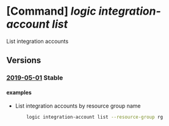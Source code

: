 # [Command] _logic integration-account list_

List integration accounts

## Versions

### [2019-05-01](/Resources/mgmt-plane/L3N1YnNjcmlwdGlvbnMve30vcHJvdmlkZXJzL21pY3Jvc29mdC5sb2dpYy9pbnRlZ3JhdGlvbmFjY291bnRz/2019-05-01.xml) **Stable**

<!-- mgmt-plane /subscriptions/{}/providers/microsoft.logic/integrationaccounts 2019-05-01 -->
<!-- mgmt-plane /subscriptions/{}/resourcegroups/{}/providers/microsoft.logic/integrationaccounts 2019-05-01 -->

#### examples

- List integration accounts by resource group name
    ```bash
        logic integration-account list --resource-group rg
    ```

